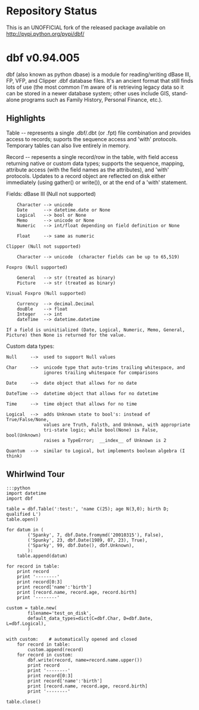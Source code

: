 Repository Status
=================
This is an UNOFFICIAL fork of the released package available on http://pypi.python.org/pypi/dbf/


dbf v0.94.005
==============

dbf (also known as python dbase) is a module for reading/writing
dBase III, FP, VFP, and Clipper .dbf database files.  It's
an ancient format that still finds lots of use (the most common
I'm aware of is retrieving legacy data so it can be stored in a
newer database system; other uses include GIS, stand-alone programs
such as Family History, Personal Finance, etc.).

Highlights
----------

Table -- represents a single .dbf/.dbt (or .fpt) file combination
and provides access to records; suports the sequence access and 'with'
protocols.  Temporary tables can also live entirely in memory.

Record -- repesents a single record/row in the table, with field access
returning native or custom data types; supports the sequence, mapping,
attribute access (with the field names as the attributes), and 'with'
protocols.  Updates to a record object are reflected on disk either
immediately (using gather() or write()), or at the end of a 'with'
statement.

Fields:
    dBase III (Null not supported)

        Character --> unicode
        Date      --> datetime.date or None
        Logical   --> bool or None
        Memo      --> unicode or None
        Numeric   --> int/float depending on field definition or None

        Float     --> same as numeric

    Clipper (Null not supported)

        Character --> unicode  (character fields can be up to 65,519)

    Foxpro (Null supported)

        General   --> str (treated as binary)
        Picture   --> str (treated as binary)

    Visual Foxpro (Null supported)

        Currency  --> decimal.Decimal
        douBle    --> float
        Integer   --> int
        dateTime  --> datetime.datetime

    If a field is uninitialized (Date, Logical, Numeric, Memo, General,
    Picture) then None is returned for the value.

Custom data types:

    Null     -->  used to support Null values

    Char     -->  unicode type that auto-trims trailing whitespace, and
                  ignores trailing whitespace for comparisons

    Date     -->  date object that allows for no date

    DateTime -->  datetime object that allows for no datetime

    Time     -->  time object that allows for no time

    Logical  -->  adds Unknown state to bool's: instead of True/False/None,
                  values are Truth, Falsth, and Unknown, with appropriate
                  tri-state logic; while bool(None) is False, bool(Unknown)
                  raises a TypeError;  __index__ of Unknown is 2

    Quantum  -->  similar to Logical, but implements boolean algebra (I think)


Whirlwind Tour
--------------

    :::python
    import datetime
    import dbf

    table = dbf.Table(':test:', 'name C(25); age N(3,0); birth D; qualified L')
    table.open()

    for datum in (
            ('Spanky', 7, dbf.Date.fromymd('20010315'), False),
            ('Spunky', 23, dbf.Date(1989, 07, 23), True),
            ('Sparky', 99, dbf.Date(), dbf.Unknown),
            ):
        table.append(datum)

    for record in table:
        print record
        print '--------'
        print record[0:3]
        print record['name':'birth']
        print [record.name, record.age, record.birth]
        print '--------'

    custom = table.new(
            filename='test_on_disk',
            default_data_types=dict(C=dbf.Char, D=dbf.Date, L=dbf.Logical),
            )

    with custom:    # automatically opened and closed
        for record in table:
            custom.append(record)
        for record in custom:
            dbf.write(record, name=record.name.upper())
            print record
            print '--------'
            print record[0:3]
            print record['name':'birth']
            print [record.name, record.age, record.birth]
            print '--------'

    table.close()
